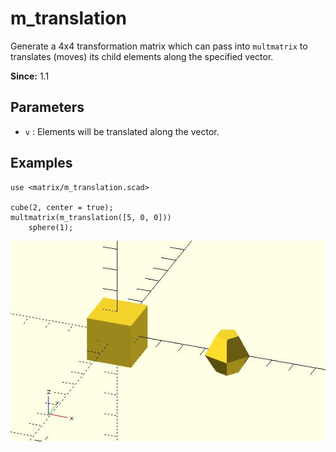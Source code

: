 # m_translation

Generate a 4x4 transformation matrix which can pass into `multmatrix` to translates (moves) its child elements along the specified vector.

**Since:** 1.1

## Parameters

- `v` : Elements will be translated along the vector.

## Examples

	use <matrix/m_translation.scad>

	cube(2, center = true); 
	multmatrix(m_translation([5, 0, 0]))
	    sphere(1);

![m_translation](images/lib3x-m_translation-1.JPG)

